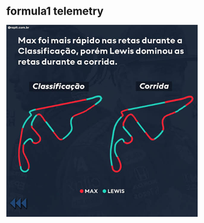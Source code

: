 # formula1 telemetry

![Alt Text](https://raw.githubusercontent.com/luganitoo/formula1/main/telemetria2021.jpg)
